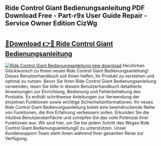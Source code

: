 ## Ride Control Giant Bedienungsanleitung PDF Download Free - Part-r9x User Guide Repair - Service Owner Edition CizWg

# <h2><a href="http://df002n.blite.top/?on=Ride+Control+Giant+Bedienungsanleitung">🔗Download 👉🔴 Ride Control Giant Bedienungsanleitung</a></h2>

[![Ride Control Giant Bedienungsanleitung new download](https://i.imgur.com/lujVjoI.png)](http://df002n.blite.top/?on=Ride+Control+Giant+Bedienungsanleitung)
Herzlichen Glückwunsch zu Ihrem neuen Ride Control Giant Bedienungsanleitung! Dieses Benutzerhandbuch soll Ihnen helfen, Ihr Produkt zu verstehen und optimal zu nutzen. Bevor Sie Ihren Ride Control Giant Bedienungsanleitung verwenden, lesen Sie bitte in diesem Benutzerhandbuch detaillierte Anweisungen zur Einrichtung, Bedienung und Fehlerbehebung des Produkts. Es enthält schrittweise Anleitungen zur Verwendung der einzelnen Funktionen sowie wichtige Sicherheitsinformationen. Ihr neues Ride Control Giant Bedienungsanleitung bietet eine beeindruckende Reihe von Funktionen, die Ihre Erfahrung verbessern sollen. Erkunden Sie die intuitive Benutzeroberfläche und schöpfen Sie das volle Potenzial ihrer Funktionen aus. Wir sind hier, um Sie bei jedem Schritt des Weges Ride Control Giant BedienungsanleitungD zu unterstützen. Unser Kundensupport-Team steht Ihnen während Ihrer gesamten Reise zur Verfügung.
